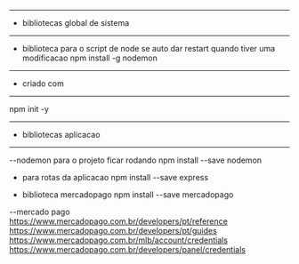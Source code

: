 --- ---------------------------------------------------
- bibliotecas global de sistema
--- ---------------------------------------------------
- biblioteca para o script de node se auto dar restart quando tiver uma modificacao
 npm install -g nodemon 
  
  
--- ---------------------------------------------------
- criado com
--- ---------------------------------------------------
npm init -y


--- ---------------------------------------------------
- bibliotecas aplicacao
--- ---------------------------------------------------

--nodemon para o projeto ficar rodando 
npm install --save nodemon

- para rotas da aplicacao
npm install --save express

- biblioteca mercadopago
npm install --save mercadopago

--mercado pago
https://www.mercadopago.com.br/developers/pt/reference
https://www.mercadopago.com.br/developers/pt/guides
https://www.mercadopago.com.br/mlb/account/credentials
https://www.mercadopago.com.br/developers/panel/credentials


